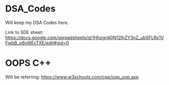 # DSA_Codes
Will keep my DSA Codes here.

Link to SDE sheet: https://docs.google.com/spreadsheets/d/1Hhzgrdj0N12lhZY3nZ_ubSFLRx1VFwbB_p6vI6EcTXE/edit#gid=0

# OOPS C++

Will be referring:  https://www.w3schools.com/cpp/cpp_oop.asp

